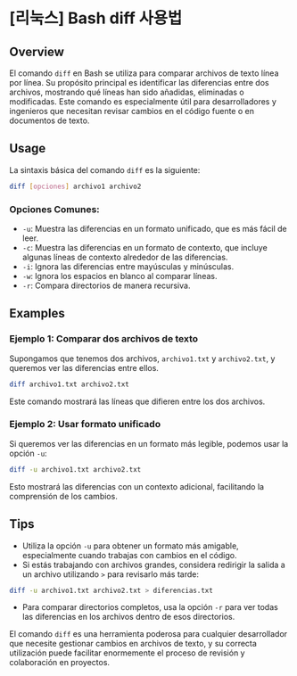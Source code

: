 # [리눅스] Bash diff 사용법

## Overview
El comando `diff` en Bash se utiliza para comparar archivos de texto línea por línea. Su propósito principal es identificar las diferencias entre dos archivos, mostrando qué líneas han sido añadidas, eliminadas o modificadas. Este comando es especialmente útil para desarrolladores y ingenieros que necesitan revisar cambios en el código fuente o en documentos de texto.

## Usage
La sintaxis básica del comando `diff` es la siguiente:

```bash
diff [opciones] archivo1 archivo2
```

### Opciones Comunes:
- `-u`: Muestra las diferencias en un formato unificado, que es más fácil de leer.
- `-c`: Muestra las diferencias en un formato de contexto, que incluye algunas líneas de contexto alrededor de las diferencias.
- `-i`: Ignora las diferencias entre mayúsculas y minúsculas.
- `-w`: Ignora los espacios en blanco al comparar líneas.
- `-r`: Compara directorios de manera recursiva.

## Examples
### Ejemplo 1: Comparar dos archivos de texto
Supongamos que tenemos dos archivos, `archivo1.txt` y `archivo2.txt`, y queremos ver las diferencias entre ellos.

```bash
diff archivo1.txt archivo2.txt
```

Este comando mostrará las líneas que difieren entre los dos archivos.

### Ejemplo 2: Usar formato unificado
Si queremos ver las diferencias en un formato más legible, podemos usar la opción `-u`:

```bash
diff -u archivo1.txt archivo2.txt
```

Esto mostrará las diferencias con un contexto adicional, facilitando la comprensión de los cambios.

## Tips
- Utiliza la opción `-u` para obtener un formato más amigable, especialmente cuando trabajas con cambios en el código.
- Si estás trabajando con archivos grandes, considera redirigir la salida a un archivo utilizando `>` para revisarlo más tarde:

```bash
diff -u archivo1.txt archivo2.txt > diferencias.txt
```

- Para comparar directorios completos, usa la opción `-r` para ver todas las diferencias en los archivos dentro de esos directorios.

El comando `diff` es una herramienta poderosa para cualquier desarrollador que necesite gestionar cambios en archivos de texto, y su correcta utilización puede facilitar enormemente el proceso de revisión y colaboración en proyectos.